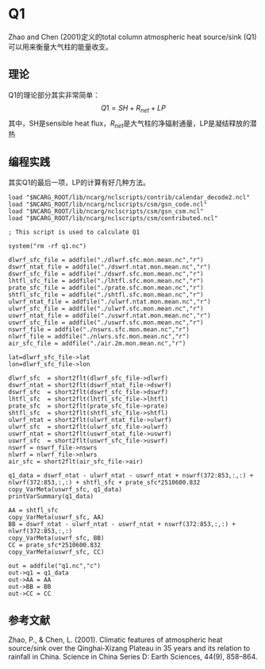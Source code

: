 # Q1

Zhao and Chen (2001)定义的total column atmospheric heat source/sink (Q1)可以用来衡量大气柱的能量收支。

## 理论

Q1的理论部分其实非常简单：
$$
Q1=SH+R_{net}+LP
$$
其中，SH是sensible heat flux，$R_{net}$是大气柱的净辐射通量，LP是凝结释放的潜热

## 编程实践

其实Q1的最后一项，LP的计算有好几种方法。

```
load "$NCARG_ROOT/lib/ncarg/nclscripts/contrib/calendar_decode2.ncl"
load "$NCARG_ROOT/lib/ncarg/nclscripts/csm/gsn_code.ncl"
load "$NCARG_ROOT/lib/ncarg/nclscripts/csm/gsn_csm.ncl"
load "$NCARG_ROOT/lib/ncarg/nclscripts/csm/contributed.ncl"

; This script is used to calculate Q1

system("rm -rf q1.nc")

dlwrf_sfc_file = addfile("./dlwrf.sfc.mon.mean.nc","r")
dswrf_ntat_file = addfile("./dswrf.ntat.mon.mean.nc","r")
dswrf_sfc_file = addfile("./dswrf.sfc.mon.mean.nc","r")
lhtfl_sfc_file = addfile("./lhtfl.sfc.mon.mean.nc","r")
prate_sfc_file = addfile("./prate.sfc.mon.mean.nc","r")
shtfl_sfc_file = addfile("./shtfl.sfc.mon.mean.nc","r")
ulwrf_ntat_file = addfile("./ulwrf.ntat.mon.mean.nc","r")
ulwrf_sfc_file = addfile("./ulwrf.sfc.mon.mean.nc","r")
uswrf_ntat_file = addfile("./uswrf.ntat.mon.mean.nc","r")
uswrf_sfc_file = addfile("./uswrf.sfc.mon.mean.nc","r")
nswrf_file = addfile("./nswrs.sfc.mon.mean.nc","r")
nlwrf_file = addfile("./nlwrs.sfc.mon.mean.nc","r")
air_sfc_file = addfile("./air.2m.mon.mean.nc","r")

lat=dlwrf_sfc_file->lat
lon=dlwrf_sfc_file->lon

dlwrf_sfc  = short2flt(dlwrf_sfc_file->dlwrf)
dswrf_ntat = short2flt(dswrf_ntat_file->dswrf)
dswrf_sfc  = short2flt(dswrf_sfc_file->dswrf)
lhtfl_sfc  = short2flt(lhtfl_sfc_file->lhtfl)
prate_sfc  = short2flt(prate_sfc_file->prate)
shtfl_sfc  = short2flt(shtfl_sfc_file->shtfl)
ulwrf_ntat = short2flt(ulwrf_ntat_file->ulwrf)
ulwrf_sfc  = short2flt(ulwrf_sfc_file->ulwrf)
uswrf_ntat = short2flt(uswrf_ntat_file->uswrf)
uswrf_sfc  = short2flt(uswrf_sfc_file->uswrf)
nswrf = nswrf_file->nswrs
nlwrf = nlwrf_file->nlwrs
air_sfc = short2flt(air_sfc_file->air)

q1_data = dswrf_ntat - ulwrf_ntat - uswrf_ntat + nswrf(372:853,:,:) + nlwrf(372:853,:,:) + shtfl_sfc + prate_sfc*2510600.832
copy_VarMeta(uswrf_sfc, q1_data)
printVarSummary(q1_data)

AA = shtfl_sfc 
copy_VarMeta(uswrf_sfc, AA)
BB = dswrf_ntat - ulwrf_ntat - uswrf_ntat + nswrf(372:853,:,:) + nlwrf(372:853,:,:) 
copy_VarMeta(uswrf_sfc, BB)
CC = prate_sfc*2510600.832
copy_VarMeta(uswrf_sfc, CC)

out = addfile("q1.nc","c")
out->q1 = q1_data
out->AA = AA
out->BB = BB
out->CC = CC
```

## 参考文献

Zhao, P., & Chen, L. (2001). Climatic features of atmospheric heat source/sink over the Qinghai‐Xizang Plateau in 35 years and its relation to rainfall in China. Science in China Series D: Earth Sciences, 44(9), 858–864.
